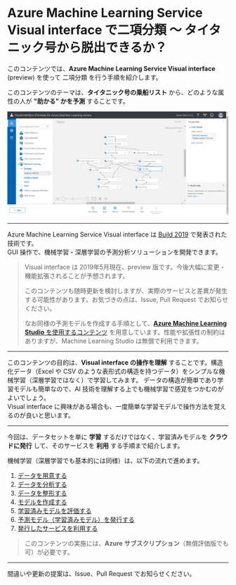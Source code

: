 # Azure Machine Learning Service Visual interface で二項分類 ～ タイタニック号から脱出できるか？

このコンテンツでは、**Azure Machine Learning Service Visual interface** (preview) を使って 二項分類 を行う手順を紹介します。

このコンテンツのテーマは、**タイタニック号の乗船リスト** から、どのような属性の人が **"助かる" かを予測** することです。

![Azure Machine Learning Service Visual interface](./images/02/vi_experiment.jpg)

---

Azure Machine Learning Service Visual interface は [Build 2019](https://www.microsoft.com/en-us/build) で発表された技術です。  
GUI 操作で、機械学習・深層学習の予測分析ソリューションを開発できます。

> Visual interface は 2019年5月現在、preview 版です。今後大幅に変更・機能拡張されることが予想されます。
>
> このコンテンツも随時更新を検討しますが、実際のサービスと差異が発生する可能性があります。お気づきの点は、Issue, Pull Request でお知らせください。
>
> なお同様の予測モデルを作成する手順として、[**Azure Machine Learning Studio** を使用するコンテンツ](https://github.com/seosoft/Titanic_MachineLearningStudio) を用意しています。性能や拡張性の制約はありますが、Machine Learning Studio は無償で利用できます。

---

このコンテンツの目的は、**Visual interface の操作を理解** することです。構造化データ（Excel や CSV のような表形式の構造を持つデータ）をシンプルな機械学習（深層学習ではなく）で学習してみます。
データの構造が簡単であり学習モデルも簡単なので、AI 技術を理解する上でも機械学習で感覚をつかむのがよいでしょう。  
Visual interface に興味がある場合も、一度簡単な学習モデルで操作方法を覚えるのが良いと思います。

---

今回は、データセットを単に **学習** するだけではなく、学習済みモデルを **クラウドに発行** して、そのサービスを **利用** する手順まで紹介します。

機械学習（深層学習でも基本的には同様）は、以下の流れで進めます。

1. [データを用意する](./01_preparedata.md)
2. [データを分析する](./02_dataanalyze.md)
3. [データを整形する](./03_dataformat.md)
4. [モデルを作成する](./04_createmodel.md)
5. [学習済みモデルを評価する](./05_evaluatemodel.md)
6. [予測モデル（学習済みモデル）を発行する](./06_deploymodel.md)
7. [発行したサービスを利用する](./07_requestservice.md)

> このコンテンツの実施には、**Azure サブスクリプション**（無償評価版でも可）が必要です。

---

間違いや更新の提案は、Issue、Pull Request でお知らせください。